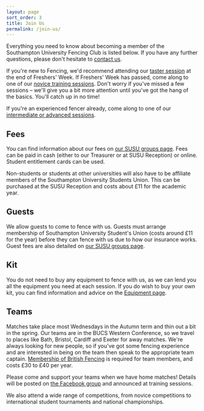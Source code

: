 ```yaml
---
layout: page
sort_order: 3
title: Join Us
permalink: /join-us/
---
```


Everything you need to know about becoming a member of the Southampton University Fencing Club is listed below. If you have any further questions, please don't hesitate to [contact us]({{site.baseurl}}/about/#contact-us).

If you're new to Fencing, we'd recommend attending our [taster session]({{site.baseur}}/training/#taster-sessions) at the end of Freshers' Week. If Freshers' Week has passed, come along to one of our [novice training sessions]({{site.baseurl}}/training/#novice-training). Don't worry if you've missed a few sessions – we'll give you a bit more attention until you've got the hang of the basics. You'll catch up in no time!

If you're an experienced fencer already, come along to one of our [intermediate or advanced sessions]({{site.baseur}}/training/#intermediate-and-advanced-sessions).

Fees
----

You can find information about our fees on [our SUSU groups page]({{site.links.susu_group}}). Fees can be paid in cash (either to our Treasurer or at SUSU Reception) or online. Student entitlement cards can be used.

Non-students or students at other universities will also have to be affiliate members of the Southampton University Students Union. This can be purchased at the SUSU Reception and costs about £11 for the academic year.

Guests
------

We allow guests to come to fence with us. Guests must arrange membership of Southampton University Student's Union (costs around £11 for the year) before they can fence with us due to how our insurance works. Guest fees are also detailed on [our SUSU groups page]({{site.links.susu_group}}).

Kit
---

You do not need to buy any equipment to fence with us, as we can lend you all the equipment you need at each session. If you do wish to buy your own kit, you can find information and advice on the [Equipment page]({{site.baseurl}}/equipment/).

Teams
-----

Matches take place most Wednesdays in the Autumn term and thin out a bit in the spring. Our teams are in the BUCS Western Conference, so we travel to places like Bath, Bristol, Cardiff and Exeter for away matches. We're always looking for new people, so if you've got some fencing experience and are interested in being on the team then speak to the appropriate team captain. [Membership of British Fencing](http://britishfencing.com/membership/) is required for team members, and costs £30 to £40 per year.


Please come and support your teams when we have home matches! Details will be posted on [the Facebook group]({{site.links.facebook_group}}) and announced at training sessions.

We also attend a wide range of competitions, from novice competitions to international student tournaments and national championships.
